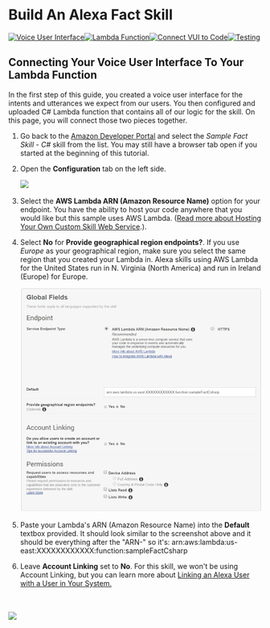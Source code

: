 # Build An Alexa Fact Skill
[![Voice User Interface](https://m.media-amazon.com/images/G/01/mobile-apps/dex/alexa/alexa-skills-kit/tutorials/navigation/1-locked._TTH_.png)](1-voice-user-interface.md)[![Lambda Function](https://m.media-amazon.com/images/G/01/mobile-apps/dex/alexa/alexa-skills-kit/tutorials/navigation/2-locked._TTH_.png)](2-lambda-function.md)[![Connect VUI to Code](https://m.media-amazon.com/images/G/01/mobile-apps/dex/alexa/alexa-skills-kit/tutorials/navigation/3-on._TTH_.png)](3-connect-vui-to-code.md)[![Testing](https://m.media-amazon.com/images/G/01/mobile-apps/dex/alexa/alexa-skills-kit/tutorials/navigation/4-off._TTH_.png)](4-testing.md)
## Connecting Your Voice User Interface To Your Lambda Function

In the first step of this guide, you created a voice user interface for the intents and utterances we expect from our users.  You then configured and uploaded C# Lambda function that contains all of our logic for the skill.  On this page, you will connect those two pieces together.

1.  Go back to the [Amazon Developer Portal](https://developer.amazon.com/edw/home.html#/skills/list) and select the _Sample Fact Skill - C#_ skill from the list. You may still have a browser tab open if you started at the beginning of this tutorial.

2.  Open the **Configuration** tab on the left side.

    <img src="https://m.media-amazon.com/images/G/01/mobile-apps/dex/alexa/alexa-skills-kit/tutorials/general/3-2-configuration-tab._TTH_.png" />

3.  Select the **AWS Lambda ARN (Amazon Resource Name)** option for your endpoint. You have the ability to host your code anywhere that you would like but this sample uses AWS Lambda. ([Read more about Hosting Your Own Custom Skill Web Service](https://developer.amazon.com/public/solutions/alexa/alexa-skills-kit/docs/developing-an-alexa-skill-as-a-web-service).).

4.  Select **No** for **Provide geographical region endpoints?**. If you use _Europe_ as your geographical region, make sure you select the same region that you created your Lambda in. Alexa skills using AWS Lambda for the United States run in N. Virginia (North America) and run in Ireland (Europe) for Europe.

    ![](3-skill-global-fields.png)

5.  Paste your Lambda's ARN (Amazon Resource Name) into the **Default** textbox provided. It should look similar to the screenshot above and it should be everything after the "ARN-" so it's: arn:aws:lambda:us-east:XXXXXXXXXXXX:function:sampleFactCsharp

6.  Leave **Account Linking** set to **No**. For this skill, we won't be using Account Linking, but you can learn more about [Linking an Alexa User with a User in Your System.](https://developer.amazon.com/public/solutions/alexa/alexa-skills-kit/docs/linking-an-alexa-user-with-a-user-in-your-system)

<br/><br/>
<a href="4-testing.md"><img src="https://m.media-amazon.com/images/G/01/mobile-apps/dex/alexa/alexa-skills-kit/tutorials/general/buttons/button_next_testing._TTH_.png" /></a>
